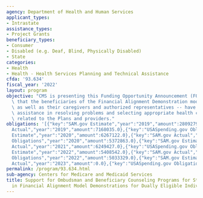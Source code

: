 ```yaml
---
agency: Department of Health and Human Services
applicant_types:
- Intrastate
assistance_types:
- Project Grants
beneficiary_types:
- Consumer
- Disabled (e.g. Deaf, Blind, Physically Disabled)
- State
categories:
- Health
- Health - Health Services Planning and Technical Assistance
cfda: '93.634'
fiscal_year: '2022'
layout: program
objective: "CMS is presenting this Funding Opportunity Announcement (FOA) to ensure\
  \ that the beneficiaries of the Financial Alignment Demonstration models \u2013\
  \ as well as their caregivers and authorized representatives -- have access to person-centered\
  \ assistance in resolving problems and selecting appropriate health care coverage\
  \ related to the Plans and providers."
obligations: '[{"key":"SAM.gov Estimate","year":"2019","amount":28092794.0},{"key":"SAM.gov
  Actual","year":"2019","amount":7168035.0},{"key":"USASpending.gov Obligations","year":"2019","amount":6540775.0},{"key":"SAM.gov
  Estimate","year":"2020","amount":6267122.0},{"key":"SAM.gov Actual","year":"2020","amount":0.0},{"key":"USASpending.gov
  Obligations","year":"2020","amount":5372863.0},{"key":"SAM.gov Estimate","year":"2021","amount":6276094.0},{"key":"SAM.gov
  Actual","year":"2021","amount":6249427.0},{"key":"USASpending.gov Obligations","year":"2021","amount":5372457.13},{"key":"SAM.gov
  Estimate","year":"2022","amount":5408542.0},{"key":"SAM.gov Actual","year":"2022","amount":5033329.0},{"key":"USASpending.gov
  Obligations","year":"2022","amount":5033329.0},{"key":"SAM.gov Estimate","year":"2023","amount":3992654.0},{"key":"SAM.gov
  Actual","year":"2023","amount":0.0},{"key":"USASpending.gov Obligations","year":"2023","amount":3528636.16}]'
permalink: /program/93.634.html
sub-agency: Centers for Medicare and Medicaid Services
title: Support for Ombudsman and Beneficiary Counseling Programs for States Participating
  in Financial Alignment Model Demonstrations for Dually Eligible Individuals
---
```

